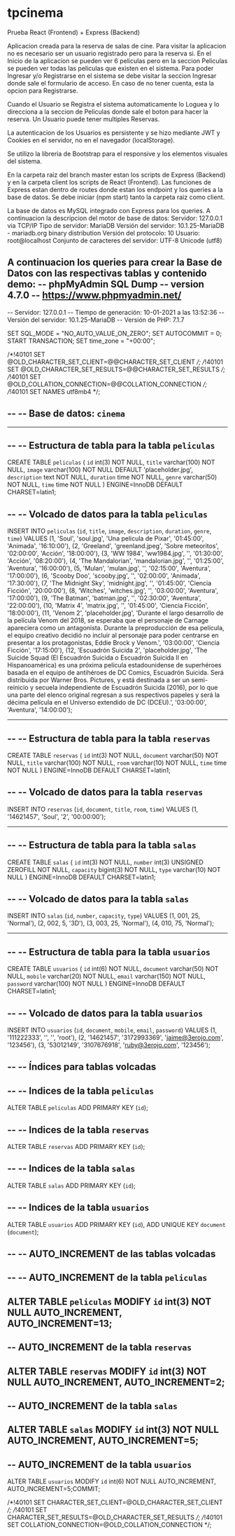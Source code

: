 # tpcinema
Prueba React (Frontend) + Express (Backend)

Aplicacion creada para la reserva de salas de cine. Para visitar la aplicacion no es necesario ser un usuario registrado pero para la reserva si. En el Inicio de la aplicacion se pueden ver 6 peliculas pero en la seccion Peliculas se pueden ver todas las peliculas que existen en el sistema. Para poder Ingresar y/o Registrarse en el sistema se debe visitar la seccion Ingresar donde sale el formulario de acceso. En caso de no tener cuenta, esta la opcion para Registrarse.

Cuando el Usuario se Registra el sistema automaticamente lo Loguea y lo direcciona a la seccion de Peliculas donde sale el boton para hacer la reserva. Un Usuario puede tener multiples Reservas.

La autenticacion de los Usuarios es persistente y se hizo mediante JWT y Cookies en el servidor, no en el navegador (localStorage).

Se utilizo la libreria de Bootstrap para el responsive y los elementos visuales del sistema.

En la carpeta raiz del branch master estan los scripts de Express (Backend) y en la carpeta client los scripts de React (Frontend). Las funciones de Express estan dentro de routes donde estan los endpoint y los queries a la base de datos. Se debe iniciar (npm start) tanto la carpeta raiz como client.

La base de datos es MySQL integrado con Express para los queries. A continuacion la descripcion del motor de base de datos:
Servidor: 127.0.0.1 via TCP/IP
Tipo de servidor: MariaDB
Versión del servidor: 10.1.25-MariaDB - mariadb.org binary distribution
Versión del protocolo: 10
Usuario: root@localhost
Conjunto de caracteres del servidor: UTF-8 Unicode (utf8)

A continuacion los queries para crear la Base de Datos con las respectivas tablas y contenido demo:
-- phpMyAdmin SQL Dump
-- version 4.7.0
-- https://www.phpmyadmin.net/
--
-- Servidor: 127.0.0.1
-- Tiempo de generación: 10-01-2021 a las 13:52:36
-- Versión del servidor: 10.1.25-MariaDB
-- Versión de PHP: 7.1.7

SET SQL_MODE = "NO_AUTO_VALUE_ON_ZERO";
SET AUTOCOMMIT = 0;
START TRANSACTION;
SET time_zone = "+00:00";


/*!40101 SET @OLD_CHARACTER_SET_CLIENT=@@CHARACTER_SET_CLIENT */;
/*!40101 SET @OLD_CHARACTER_SET_RESULTS=@@CHARACTER_SET_RESULTS */;
/*!40101 SET @OLD_COLLATION_CONNECTION=@@COLLATION_CONNECTION */;
/*!40101 SET NAMES utf8mb4 */;

--
-- Base de datos: `cinema`
--

-- --------------------------------------------------------

--
-- Estructura de tabla para la tabla `peliculas`
--

CREATE TABLE `peliculas` (
  `id` int(3) NOT NULL,
  `title` varchar(100) NOT NULL,
  `image` varchar(100) NOT NULL DEFAULT 'placeholder.jpg',
  `description` text NOT NULL,
  `duration` time NOT NULL,
  `genre` varchar(50) NOT NULL,
  `time` time NOT NULL
) ENGINE=InnoDB DEFAULT CHARSET=latin1;

--
-- Volcado de datos para la tabla `peliculas`
--

INSERT INTO `peliculas` (`id`, `title`, `image`, `description`, `duration`, `genre`, `time`) VALUES
(1, 'Soul', 'soul.jpg', 'Una pelicula de Pixar', '01:45:00', 'Animada', '16:10:00'),
(2, 'Greeland', 'greenland.jpeg', 'Sobre meteoritos', '02:00:00', 'Acción', '18:00:00'),
(3, 'WW 1984', 'ww1984.jpg', '', '01:30:00', 'Acción', '08:20:00'),
(4, 'The Mandalorian', 'mandalorian.jpg', '', '01:25:00', 'Aventura', '16:00:00'),
(5, 'Mulan', 'mulan.jpg', '', '02:15:00', 'Aventura', '17:00:00'),
(6, 'Scooby Doo', 'scooby.jpg', '', '02:00:00', 'Animada', '17:30:00'),
(7, 'The Midnight Sky', 'midnight.jpg', '', '01:45:00', 'Ciencia Ficción', '20:00:00'),
(8, 'Witches', 'witches.jpg', '', '03:00:00', 'Aventura', '17:00:00'),
(9, 'The Batman', 'batman.jpg', '', '02:30:00', 'Aventura', '22:00:00'),
(10, 'Matrix 4', 'matrix.jpg', '', '01:45:00', 'Ciencia Ficción', '18:00:00'),
(11, 'Venom 2', 'placeholder.jpg', 'Durante el largo desarrollo de la película Venom del 2018, se esperaba que el personaje de Carnage apareciera como un antagonista. Durante la preproducción de esa película, el equipo creativo decidió no incluir al personaje para poder centrarse en presentar a los protagonistas, Eddie Brock y Venom.', '03:00:00', 'Ciencia Ficción', '17:15:00'),
(12, 'Escuadrón Suicida 2', 'placeholder.jpg', 'The Suicide Squad (El Escuadrón Suicida o Escuadrón Suicida II en Hispanoamérica) es una próxima película estadounidense de superhéroes basada en el equipo de antihéroes de DC Comics, Escuadrón Suicida. Será distribuida por Warner Bros. Pictures, y está destinada a ser un semi-reinicio y secuela independiente de Escuadrón Suicida (2016), por lo que una parte del elenco original regresan a sus respectivos papeles y será la décima película en el Universo extendido de DC (DCEU).', '03:00:00', 'Aventura', '14:00:00');

-- --------------------------------------------------------

--
-- Estructura de tabla para la tabla `reservas`
--

CREATE TABLE `reservas` (
  `id` int(3) NOT NULL,
  `document` varchar(50) NOT NULL,
  `title` varchar(100) NOT NULL,
  `room` varchar(10) NOT NULL,
  `time` time NOT NULL
) ENGINE=InnoDB DEFAULT CHARSET=latin1;

--
-- Volcado de datos para la tabla `reservas`
--

INSERT INTO `reservas` (`id`, `document`, `title`, `room`, `time`) VALUES
(1, '14621457', 'Soul', '2', '00:00:00');

-- --------------------------------------------------------

--
-- Estructura de tabla para la tabla `salas`
--

CREATE TABLE `salas` (
  `id` int(3) NOT NULL,
  `number` int(3) UNSIGNED ZEROFILL NOT NULL,
  `capacity` bigint(3) NOT NULL,
  `type` varchar(10) NOT NULL
) ENGINE=InnoDB DEFAULT CHARSET=latin1;

--
-- Volcado de datos para la tabla `salas`
--

INSERT INTO `salas` (`id`, `number`, `capacity`, `type`) VALUES
(1, 001, 25, 'Normal'),
(2, 002, 5, '3D'),
(3, 003, 25, 'Normal'),
(4, 010, 75, 'Normal');

-- --------------------------------------------------------

--
-- Estructura de tabla para la tabla `usuarios`
--

CREATE TABLE `usuarios` (
  `id` int(6) NOT NULL,
  `document` varchar(50) NOT NULL,
  `mobile` varchar(20) NOT NULL,
  `email` varchar(150) NOT NULL,
  `password` varchar(100) NOT NULL
) ENGINE=InnoDB DEFAULT CHARSET=latin1;

--
-- Volcado de datos para la tabla `usuarios`
--

INSERT INTO `usuarios` (`id`, `document`, `mobile`, `email`, `password`) VALUES
(1, '111222333', '', '', 'root'),
(2, '14621457', '3172993369', 'jaime@3erojo.com', '123456'),
(3, '53012149', '3107676918', 'ruby@3erojo.com', '123456');

--
-- Índices para tablas volcadas
--

--
-- Indices de la tabla `peliculas`
--
ALTER TABLE `peliculas`
  ADD PRIMARY KEY (`id`);

--
-- Indices de la tabla `reservas`
--
ALTER TABLE `reservas`
  ADD PRIMARY KEY (`id`);

--
-- Indices de la tabla `salas`
--
ALTER TABLE `salas`
  ADD PRIMARY KEY (`id`);

--
-- Indices de la tabla `usuarios`
--
ALTER TABLE `usuarios`
  ADD PRIMARY KEY (`id`),
  ADD UNIQUE KEY `document` (`document`);

--
-- AUTO_INCREMENT de las tablas volcadas
--

--
-- AUTO_INCREMENT de la tabla `peliculas`
--
ALTER TABLE `peliculas`
  MODIFY `id` int(3) NOT NULL AUTO_INCREMENT, AUTO_INCREMENT=13;
--
-- AUTO_INCREMENT de la tabla `reservas`
--
ALTER TABLE `reservas`
  MODIFY `id` int(3) NOT NULL AUTO_INCREMENT, AUTO_INCREMENT=2;
--
-- AUTO_INCREMENT de la tabla `salas`
--
ALTER TABLE `salas`
  MODIFY `id` int(3) NOT NULL AUTO_INCREMENT, AUTO_INCREMENT=5;
--
-- AUTO_INCREMENT de la tabla `usuarios`
--
ALTER TABLE `usuarios`
  MODIFY `id` int(6) NOT NULL AUTO_INCREMENT, AUTO_INCREMENT=5;COMMIT;

/*!40101 SET CHARACTER_SET_CLIENT=@OLD_CHARACTER_SET_CLIENT */;
/*!40101 SET CHARACTER_SET_RESULTS=@OLD_CHARACTER_SET_RESULTS */;
/*!40101 SET COLLATION_CONNECTION=@OLD_COLLATION_CONNECTION */;
